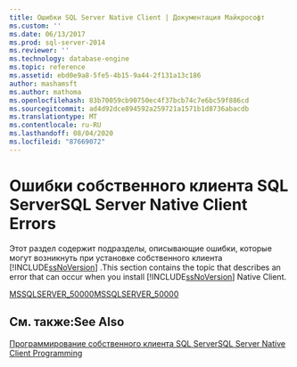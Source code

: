 ```yaml
---
title: Ошибки SQL Server Native Client | Документация Майкрософт
ms.custom: ''
ms.date: 06/13/2017
ms.prod: sql-server-2014
ms.reviewer: ''
ms.technology: database-engine
ms.topic: reference
ms.assetid: ebd0e9a8-5fe5-4b15-9a44-2f131a13c186
author: mashamsft
ms.author: mathoma
ms.openlocfilehash: 83b70059cb90750ec4f37bcb74c7e6bc59f886cd
ms.sourcegitcommit: ad4d92dce894592a259721a1571b1d8736abacdb
ms.translationtype: MT
ms.contentlocale: ru-RU
ms.lasthandoff: 08/04/2020
ms.locfileid: "87669072"
---
```

# <a name="sql-server-native-client-errors"></a><span data-ttu-id="33b6d-102">Ошибки собственного клиента SQL Server</span><span class="sxs-lookup"><span data-stu-id="33b6d-102">SQL Server Native Client Errors</span></span>
  <span data-ttu-id="33b6d-103">Этот раздел содержит подразделы, описывающие ошибки, которые могут возникнуть при установке собственного клиента [!INCLUDE[ssNoVersion](../../includes/ssnoversion-md.md)] .</span><span class="sxs-lookup"><span data-stu-id="33b6d-103">This section contains the topic that describes an error that can occur when you install [!INCLUDE[ssNoVersion](../../includes/ssnoversion-md.md)] Native Client.</span></span>  
  
 [<span data-ttu-id="33b6d-104">MSSQLSERVER_50000</span><span class="sxs-lookup"><span data-stu-id="33b6d-104">MSSQLSERVER_50000</span></span>](../../relational-databases/errors-events/sql-server-native-client-error-mssqlserver-50000.md)  
  
## <a name="see-also"></a><span data-ttu-id="33b6d-105">См. также:</span><span class="sxs-lookup"><span data-stu-id="33b6d-105">See Also</span></span>  
 [<span data-ttu-id="33b6d-106">Программирование собственного клиента SQL Server</span><span class="sxs-lookup"><span data-stu-id="33b6d-106">SQL Server Native Client Programming</span></span>](../../relational-databases/native-client/sql-server-native-client-programming.md)  
  
  
